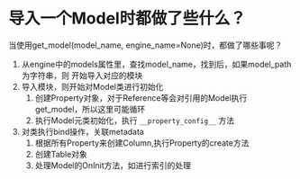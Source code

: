导入一个Model时都做了些什么？
===============================

当使用get_model(model_name, engine_name=None)时，都做了哪些事呢？

1. 从engine中的models属性里，查找model_name，找到后，如果model_path为字符串，则
   开始导入对应的模块
2. 导入模块，则开始对Model类进行初始化
    1. 创建Property对象，对于Reference等会对引用的Model执行get_model，所以这里可能循环
    2. 执行Model元类初始化，执行 `__property_config__` 方法
3. 对类执行bind操作，关联metadata
    1. 根据所有Property来创建Column,执行Property的create方法
    2. 创建Table对象
    3. 处理Model的OnInit方法，如进行索引的处理